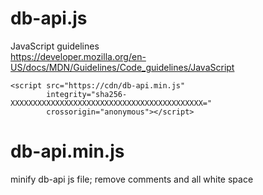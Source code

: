 
# db-api.js

JavaScript guidelines  
https://developer.mozilla.org/en-US/docs/MDN/Guidelines/Code_guidelines/JavaScript  

```
<script src="https://cdn/db-api.min.js"
        integrity="sha256-XXXXXXXXXXXXXXXXXXXXXXXXXXXXXXXXXXXXXXXXXXX="
        crossorigin="anonymous"></script>
```

# db-api.min.js
minify db-api js file; remove comments and all white space  


